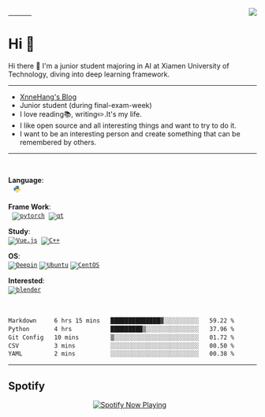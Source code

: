 <a href="https://github.com/MrXnneHang">   
  <img align="right" src="http://github-readme-streak-stats.herokuapp.com?user=MrXnneHang&mode=weekly" />          
</a>

  
# Hi 👋
Hi there 👋 I'm a junior student majoring in AI at Xiamen University of Technology, diving into deep learning framework.           

---

- [XnneHang's Blog](https://xnnehang.top/about)  
- Junior student (during final-exam-week)    
- I love reading📚, writing✏️.It's my life.     
- I like open source and all interesting things and want to try to do it.    
- I want to be an interesting person and create something that can be remembered by others.  

---

<div align="left">  
  
  **Language**:<br>  
  <a href="https://www.python.org/" target="_blank"><code><img height="20" src="https://raw.githubusercontent.com/github/explore/80688e429a7d4ef2fca1e82350fe8e3517d3494d/topics/python/python.png" alt="python" /></code></a>  
  
  **Frame Work**:<br>  
  <a href="https://pytorch.org/" target="_blank"><code><img height="20" src="https://raw.githubusercontent.com/pytorch/pytorch/master/docs/source/_static/img/pytorch-logo-dark.png" alt="pytorch" /></code></a>  
  <a href="https://www.qt.io/" target="_blank"><code><img height="20" src="https://upload.wikimedia.org/wikipedia/commons/0/0b/Qt_logo_2016.svg" alt="qt" /></code></a>    
  
  **Study**:<br>
  <a href="https://vuejs.org/" target="_blank"><code><img height="20" src="https://upload.wikimedia.org/wikipedia/commons/9/95/Vue.js_Logo_2.svg" alt="Vue.js" /></code></a>  
  <a href="https://isocpp.org/" target="_blank"><code><img height="20" src="https://upload.wikimedia.org/wikipedia/commons/1/18/ISO_C%2B%2B_Logo.svg" alt="C++" /></code></a>  

  **OS**:<br>
  <a href="https://www.deepin.org/en/" target="_blank"><code><img height="20" src="https://upload.wikimedia.org/wikipedia/commons/f/f5/Deepin_logo.svg" alt="Deepin" /></code></a>
  <a href="https://ubuntu.com/" target="_blank"><code><img height="20" src="https://upload.wikimedia.org/wikipedia/commons/a/ab/Logo-ubuntu_cof-orange-hex.svg" alt="Ubuntu" /></code></a>
  <a href="https://www.centos.org/" target="_blank"><code><img height="20" src="https://www.svgrepo.com/show/349314/centos.svg" alt="CentOS" /></code></a>

  **Interested**:<br>
  <a href="https://www.blender.org/" target="_blank"><code><img height="20" src="https://simpleicons.org/icons/blender.svg" alt="blender" /></code></a>    


<div align="left">  

<!--START_SECTION:waka-->

```txt
Markdown     6 hrs 15 mins   ██████████████▓░░░░░░░░░░   59.22 %
Python       4 hrs           █████████▒░░░░░░░░░░░░░░░   37.96 %
Git Config   10 mins         ▒░░░░░░░░░░░░░░░░░░░░░░░░   01.72 %
CSV          3 mins          ░░░░░░░░░░░░░░░░░░░░░░░░░   00.50 %
YAML         2 mins          ░░░░░░░░░░░░░░░░░░░░░░░░░   00.38 %
```

<!--END_SECTION:waka-->

---

## Spotify  

<p align="center">
  <a href="https://open.spotify.com/user/315wgpybdi5ixaz3zlcnjmtcflyy" target="_blank"><img src="https://xnne-spotify-playing.vercel.app/api/spotify?background_color=42f5b011&border_color=00000000" alt="Spotify Now Playing" width="450"/></a>    
</p>




